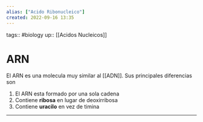 ```yaml
---
alias: ["Acido Ribonucleico"]
created: 2022-09-16 13:35
---
```

tags:: #biology 
up:: [[Acidos Nucleicos]]
# ARN
El ARN es una molecula muy similar al [[ADN]]. Sus principales diferencias son
1. El ARN esta formado por una sola cadena
2. Contiene **ribosa** en lugar de deoxirribosa
3. Contiene **uracilo** en vez de timina
___

